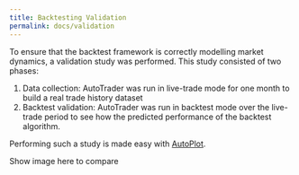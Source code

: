 ```yaml
---
title: Backtesting Validation
permalink: docs/validation
---
```



To ensure that the backtest framework is correctly modelling market dynamics, a validation study was performed. This 
study consisted of two phases: 
  1) Data collection: AutoTrader was run in live-trade mode for one month to build a real trade history dataset
  2) Backtest validation: AutoTrader was run in backtest mode over the live-trade period to see how the predicted performance 
     of the backtest algorithm.

Performing such a study is made easy with [AutoPlot](autoplot).


Show image here to compare






